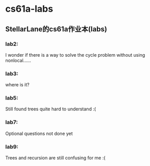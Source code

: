 # cs61a-labs
## StellarLane的cs61a作业本(labs)
### lab2: 
I wonder if there is a way to solve the cycle problem without using nonlocal......

### lab3: 
where is it?

### lab5: 
Still found trees quite hard to understand :(

### lab7: 
Optional questions not done yet

### lab9:
Trees and recursion are still confusing for me :(
